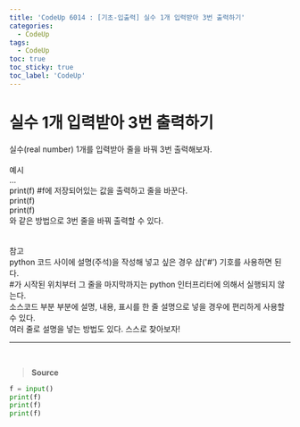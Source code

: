 ```yaml
---
title: 'CodeUp 6014 : [기초-입출력] 실수 1개 입력받아 3번 출력하기'
categories:
  - CodeUp
tags:
  - CodeUp
toc: true
toc_sticky: true
toc_label: 'CodeUp'
---
```


# 실수 1개 입력받아 3번 출력하기

실수(real number) 1개를 입력받아 줄을 바꿔 3번 출력해보자.
<br><br>
예시  
...  
print(f) #f에 저장되어있는 값을 출력하고 줄을 바꾼다.  
print(f)  
print(f)  
와 같은 방법으로 3번 줄을 바꿔 출력할 수 있다.  
<br><br>
참고  
python 코드 사이에 설명(주석)을 작성해 넣고 싶은 경우 샵('#') 기호를 사용하면 된다.  
#가 시작된 위치부터 그 줄을 마지막까지는 python 인터프리터에 의해서 실행되지 않는다.  
소스코드 부분 부분에 설명, 내용, 표시를 한 줄 설명으로 넣을 경우에 편리하게 사용할 수 있다.  
여러 줄로 설명을 넣는 방법도 있다. 스스로 찾아보자!

---

<br>

> **Source**

```python
f = input()
print(f)
print(f)
print(f)
```
